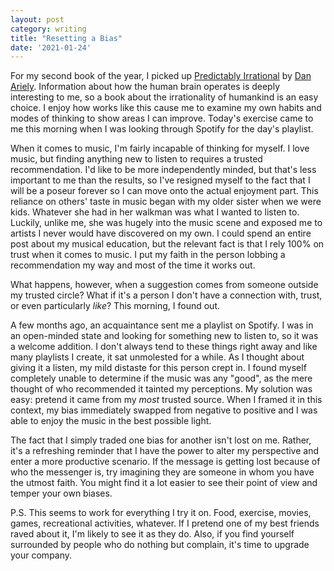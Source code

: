```yaml
---
layout: post
category: writing
title: "Resetting a Bias"
date: '2021-01-24'
---
```


For my second book of the year, I picked up [Predictably Irrational](https://www.goodreads.com/book/show/1713426.Predictably_Irrational) by [Dan Ariely](https://twitter.com/danariely). Information about how the human brain operates is deeply interesting to me, so a book about the irrationality of humankind is an easy choice. I enjoy how works like this cause me to examine my own habits and modes of thinking to show areas I can improve. Today's exercise came to me this morning when I was looking through Spotify for the day's playlist.

<!--more-->

When it comes to music, I'm fairly incapable of thinking for myself. I love music, but finding anything new to listen to requires a trusted recommendation. I'd like to be more independently minded, but that's less important to me than the results, so I've resigned myself to the fact that I will be a poseur forever so I can move onto the actual enjoyment part. This reliance on others' taste in music began with my older sister when we were kids. Whatever she had in her walkman was what I wanted to listen to. Luckily, unlike me, she was hugely into the music scene and exposed me to artists I never would have discovered on my own. I could spend an entire post about my musical education, but the relevant fact is that I rely 100% on trust when it comes to music. I put my faith in the person lobbing a recommendation my way and most of the time it works out.

What happens, however, when a suggestion comes from someone outside my trusted circle? What if it's a person I don't have a connection with, trust, or even particularly _like_? This morning, I found out.

A few months ago, an acquaintance sent me a playlist on Spotify. I was in an open-minded state and looking for something new to listen to, so it was a welcome addition. I don't always tend to these things right away and like many playlists I create, it sat unmolested for a while. As I thought about giving it a listen, my mild distaste for this person crept in. I found myself completely unable to determine if the music was any "good", as the mere thought of who recommended it tainted my perceptions. My solution was easy: pretend it came from my _most_ trusted source. When I framed it in this context, my bias immediately swapped from negative to positive and I was able to enjoy the music in the best possible light.

The fact that I simply traded one bias for another isn't lost on me. Rather, it's a refreshing reminder that I have the power to alter my perspective and enter a more productive scenario. If the message is getting lost because of who the messenger is, try imagining they are someone in whom you have the utmost faith. You might find it a lot easier to see their point of view and temper your own biases.

P.S. This seems to work for everything I try it on. Food, exercise, movies, games, recreational activities, whatever. If I pretend one of my best friends raved about it, I'm likely to see it as they do. Also, if you find yourself surrounded by people who do nothing but complain, it's time to upgrade your company.
